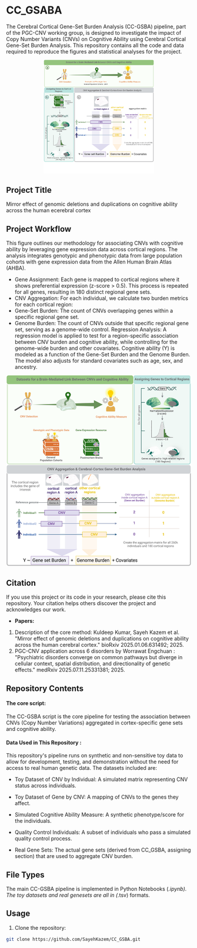 # CC_GSABA
The Cerebral Cortical Gene-Set Burden Analysis (CC-GSBA) pipeline, part of the PGC-CNV working group, is designed to investigate the impact of Copy Number Variants (CNVs) on Cognitive Ability using Cerebral Cortical Gene-Set Burden Analysis. This repository contains all the code and data required to reproduce the figures and statistical analyses for the project. 
<p align="center">
 <img src="/CC-GSBA_logo.png" alt="CC-GSBA_logo" width="300"/>
</p>

## Project Title
Mirror effect of genomic deletions and duplications on cognitive ability across the human ecerebral cortex

## Project Workflow
This figure outlines our methodology for associating CNVs with cognitive ability by leveraging gene expression data across cortical regions. The analysis integrates genotypic and phenotypic data from large population cohorts with gene expression data from the Allen Human Brain Atlas (AHBA).

- Gene Assignment: Each gene is mapped to cortical regions where it shows preferential expression (z-score > 0.5). This process is repeated for all genes, resulting in 180 distinct regional gene sets.
- CNV Aggregation: For each individual, we calculate two burden metrics for each cortical region:
- Gene-Set Burden: The count of CNVs overlapping genes within a specific regional gene set.
- Genome Burden: The count of CNVs outside that specific regional gene set, serving as a genome-wide control.
Regression Analysis: A regression model is applied to test for a region-specific association between CNV burden and cognitive ability, while controlling for the genome-wide burden and other covariates.  Cognitive ability (Y) is modeled as a function of the Gene-Set Burden and the Genome Burden. The model also adjusts for standard covariates such as age, sex, and ancestry.

<p align="center">
 <img src="CortexWorkflow_v7.png" alt="CC-GSBA_logo" width="900"/>
</p>


## Citation
If you use this project or its code in your research, please cite this repository. Your citation helps others discover the project and acknowledges our work.

- **Papers:**
1) Description of the core method: Kuldeep Kumar, Sayeh Kazem et al. "Mirror effect of genomic deletions and duplications on cognitive ability across the human cerebral cortex." bioRxiv 2025.01.06.631492; 2025.
2) PGC-CNV application across 6 disorders by Worrawat Engchuan : "Psychiatric disorders converge on common pathways but diverge in cellular context, spatial distribution, and directionality of genetic effects." medRxiv 2025.07.11.25331381; 2025.

## Repository Contents

#### The core script:
The CC-GSBA script is the core pipeline for testing the association between CNVs (Copy Number Variations) aggregated in cortex-specific gene sets and cognitive ability.

#### Data Used in This Repository : 

This repository's pipeline runs on synthetic and non-sensitive toy data to allow for development, testing, and demonstration without the need for access to real human genetic data. The datasets included are:

- Toy Dataset of CNV by Individual: A simulated matrix representing CNV status across individuals.

- Toy Dataset of Gene by CNV: A mapping of CNVs to the genes they affect.

- Simulated Cognitive Ability Measure: A synthetic phenotype/score for the individuals.

- Quality Control Individuals: A subset of individuals who pass a simulated quality control process.

- Real Gene Sets: The actual gene sets (derived from CC_GSBA, assigning section) that are used to aggregate CNV burden.
  
## File Types
The main CC-GSBA pipeline is implemented in Python Notebooks (*.ipynb).
The toy datasets and real genesets are all in (*.tsv) formats.

## Usage
1. Clone the repository:

```bash
git clone https://github.com/SayehKazem/CC_GSBA.git


